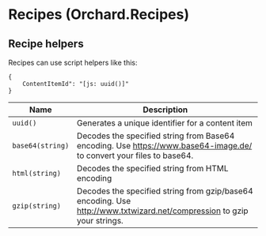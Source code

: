 # Recipes (Orchard.Recipes)

## Recipe helpers

Recipes can use script helpers like this:

```
{
    ContentItemId": "[js: uuid()]"
}
```

| Name | Description |
| --- | --- |
| `uuid()` | Generates a unique identifier for a content item |
| `base64(string)` | Decodes the specified string from Base64 encoding. Use https://www.base64-image.de/ to convert your files to base64. |
| `html(string)` | Decodes the specified string from HTML encoding |
| `gzip(string)` | Decodes the specified string from gzip/base64 encoding. Use http://www.txtwizard.net/compression to gzip your strings. |

